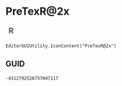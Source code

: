 # PreTexR@2x
![](/img/PreTexR@2x.png)

``` CSharp
EditorGUIUtility.IconContent("PreTexR@2x")
```
## GUID
```
-4312792526757047117
```
